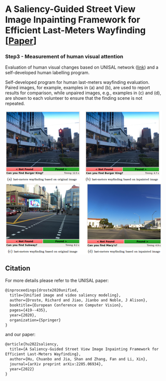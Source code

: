 # A Saliency-Guided Street View Image Inpainting Framework for Efficient Last-Meters Wayfinding [<a href="https://arxiv.org/pdf/2205.06934.pdf?ref=https://githubhelp.com">Paper</a>]

### Step3 - Measurement of human visual attention

Evaluation of human visual changes based on UNISAL network (<a href="https://github.com/rdroste/unisal">link</a>) and a self-developed human labelling program. 

Self-developed program for human last-meters wayfinding evaluation. Paired images, for example, examples in (a) and (b), are used to report results for comparison, while unpaired images, e.g., examples in (c) and (d), are shown to each volunteer to ensure that the finding scene is not repeated.

![Figure3](Fig.png)

## Citation
For more details please refer to the UNISAL paper:
```
@inproceedings{droste2020unified,
  title={Unified image and video saliency modeling},
  author={Droste, Richard and Jiao, Jianbo and Noble, J Alison},
  booktitle={European Conference on Computer Vision},
  pages={419--435},
  year={2020},
  organization={Springer}
}
```
and our paper:
```
@article{hu2022saliency,
  title={A Saliency-Guided Street View Image Inpainting Framework for Efficient Last-Meters Wayfinding},
  author={Hu, Chuanbo and Jia, Shan and Zhang, Fan and Li, Xin},
  journal={arXiv preprint arXiv:2205.06934},
  year={2022}
}
